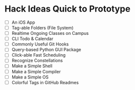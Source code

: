 # Hack Ideas Quick to Prototype

- [ ] An iOS App
- [ ] Tag-able Folders (File System)
- [ ] Realtime Ongoing Classes on Campus
- [ ] CLI Todo & Calendar
- [ ] Commonly Useful Git Hooks
- [ ] Query-based Python GUI Package
- [ ] Click-able Fast Scheduling
- [ ] Recognize Constellations
- [ ] Make a Simple Shell
- [ ] Make a Simple Compiler
- [ ] Make a Simple OS
- [ ] Colorful Tags in GitHub Readmes
